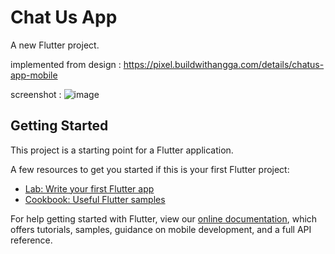 # Chat Us App 

A new Flutter project.

implemented from design :
https://pixel.buildwithangga.com/details/chatus-app-mobile

screenshot :
![image](https://user-images.githubusercontent.com/63090705/122500530-29de5e00-d01d-11eb-9699-1f346c87f13e.png)


## Getting Started

This project is a starting point for a Flutter application.

A few resources to get you started if this is your first Flutter project:

- [Lab: Write your first Flutter app](https://flutter.dev/docs/get-started/codelab)
- [Cookbook: Useful Flutter samples](https://flutter.dev/docs/cookbook)

For help getting started with Flutter, view our
[online documentation](https://flutter.dev/docs), which offers tutorials,
samples, guidance on mobile development, and a full API reference.
